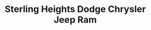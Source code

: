 ---
title: "Sterling Heights Dodge Chrysler Jeep Ram"
url: /sterling-heights/sterling-heights-dodge-chrysler-jeep-ram/
shop: car repair
---